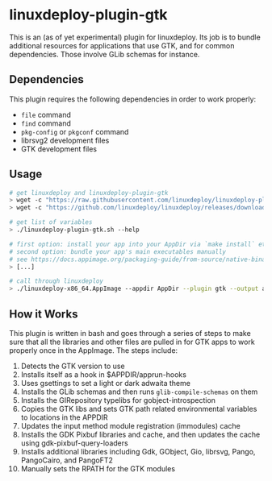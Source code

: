# linuxdeploy-plugin-gtk

This is an (as of yet experimental) plugin for linuxdeploy. Its job is to bundle additional resources for applications that use GTK, and for common dependencies. Those involve GLib schemas for instance.

## Dependencies

This plugin requires the following dependencies in order to work properly:

- `file` command
- `find` command
- `pkg-config` or `pkgconf` command
- librsvg2 development files
- GTK development files

## Usage

```bash
# get linuxdeploy and linuxdeploy-plugin-gtk
> wget -c "https://raw.githubusercontent.com/linuxdeploy/linuxdeploy-plugin-gtk/master/linuxdeploy-plugin-gtk.sh"
> wget -c "https://github.com/linuxdeploy/linuxdeploy/releases/download/continuous/linuxdeploy-x86_64.AppImage"

# get list of variables
> ./linuxdeploy-plugin-gtk.sh --help 

# first option: install your app into your AppDir via `make install` etc.
# second option: bundle your app's main executables manually
# see https://docs.appimage.org/packaging-guide/from-source/native-binaries.html for more information
> [...]

# call through linuxdeploy
> ./linuxdeploy-x86_64.AppImage --appdir AppDir --plugin gtk --output appimage --icon-file mypackage.png --desktop-file mypackage.desktop
```
## How it Works

This plugin is written in bash and goes through a series of steps to make sure
that all the libraries and other files are pulled in for GTK apps to work
properly once in the AppImage. The steps include:

1.  Detects the GTK version to use
2.  Installs itself as a hook in $APPDIR/apprun-hooks
3.  Uses gsettings to set a light or dark adwaita theme
4.  Installs the GLib schemas and then runs `glib-compile-schemas` on them
5.  Installs the GIRepository typelibs for gobject-introspection
6.  Copies the GTK libs and sets GTK path related environmental variables to
    locations in the APPDIR
7.  Updates the input method module registration (immodules) cache
8.  Installs the GDK Pixbuf libraries and cache, and then updates the cache
    using gdk-pixbuf-query-loaders
9.  Installs additional libraries including Gdk, GObject, Gio, librsvg, Pango,
    PangoCairo, and PangoFT2
10. Manually sets the RPATH for the GTK modules
